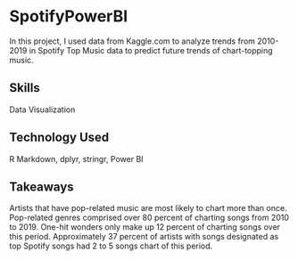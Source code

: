 # SpotifyPowerBI
In this project, I used data from Kaggle.com to analyze trends from 2010-2019 in Spotify Top Music data to predict future trends of chart-topping music. 
## Skills
Data Visualization
## Technology Used
R Markdown, dplyr, stringr, Power BI
## Takeaways
Artists that have pop-related music are most likely to chart more than once. Pop-related genres comprised over 80 percent of charting songs from 2010 to 2019. One-hit wonders only make up 12 percent of charting songs over this period. Approximately 37 percent of artists with songs designated as top Spotify songs had 2 to 5 songs chart of this period. 
